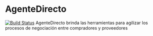 # AgenteDirecto
[![Build Status](https://status.continuousphp.com/git-hub/pgiacometto/continuos?token=04545232-8014-4951-ac9f-d0ccebcaeafe)](https://continuousphp.com/git-hub/pgiacometto/continuos)
AgenteDirecto brinda las herramientas para agilizar los procesos de negociación entre compradores y proveedores
